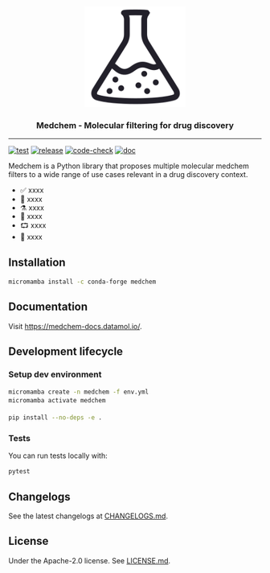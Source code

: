 <div align="center">
    <img src="docs/images/logo.png" height="200px">
    <h3>Medchem - Molecular filtering for drug discovery</h3>
</div>

---

[![test](https://github.com/datamol-io/medchem/actions/workflows/test.yml/badge.svg)](https://github.com/datamol-io/medchem/actions/workflows/test.yml)
[![release](https://github.com/datamol-io/medchem/actions/workflows/release.yml/badge.svg)](https://github.com/datamol-io/medchem/actions/workflows/release.yml)
[![code-check](https://github.com/datamol-io/medchem/actions/workflows/code-check.yml/badge.svg)](https://github.com/datamol-io/medchem/actions/workflows/code-check.yml)
[![doc](https://github.com/datamol-io/medchem/actions/workflows/doc.yml/badge.svg)](https://github.com/datamol-io/medchem/actions/workflows/doc.yml)

Medchem is a Python library that proposes multiple molecular medchem filters to a wide range of use cases relevant in a drug discovery context.

- ✅ xxxx
- 🐍 xxxx
- ⚗️ xxxx
- 🧠 xxxx
- ⮔ xxxx
- 🔌 xxxx

## Installation

```bash
micromamba install -c conda-forge medchem
```

## Documentation

Visit <https://medchem-docs.datamol.io/>.

## Development lifecycle

### Setup dev environment

```bash
micromamba create -n medchem -f env.yml
micromamba activate medchem

pip install --no-deps -e .
```

### Tests

You can run tests locally with:

```bash
pytest
```

## Changelogs

See the latest changelogs at [CHANGELOGS.md](./CHANGELOGS.md).

## License

Under the Apache-2.0 license. See [LICENSE.md](LICENSE.md).

